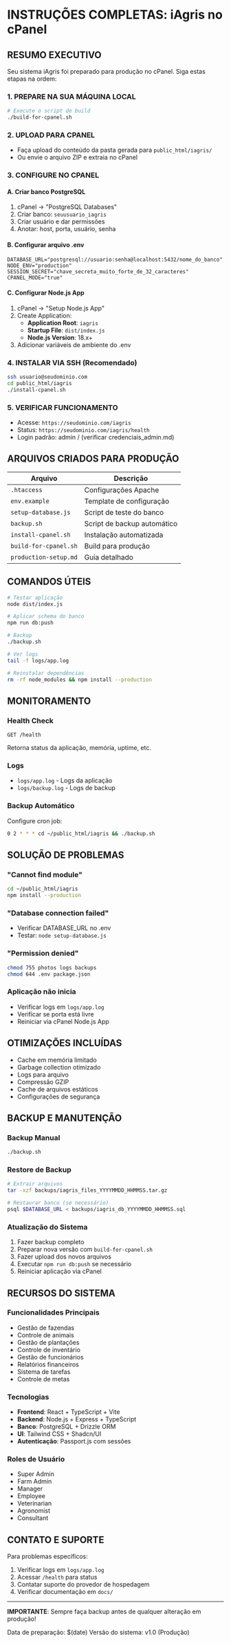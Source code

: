 # INSTRUÇÕES COMPLETAS: iAgris no cPanel

## RESUMO EXECUTIVO

Seu sistema iAgris foi preparado para produção no cPanel. Siga estas etapas na ordem:

### 1. PREPARE NA SUA MÁQUINA LOCAL
```bash
# Execute o script de build
./build-for-cpanel.sh
```

### 2. UPLOAD PARA CPANEL
- Faça upload do conteúdo da pasta gerada para `public_html/iagris/`
- Ou envie o arquivo ZIP e extraia no cPanel

### 3. CONFIGURE NO CPANEL

#### A. Criar banco PostgreSQL
1. cPanel → "PostgreSQL Databases"
2. Criar banco: `seuusuario_iagris`
3. Criar usuário e dar permissões
4. Anotar: host, porta, usuário, senha

#### B. Configurar arquivo .env
```env
DATABASE_URL="postgresql://usuario:senha@localhost:5432/nome_do_banco"
NODE_ENV="production"
SESSION_SECRET="chave_secreta_muito_forte_de_32_caracteres"
CPANEL_MODE="true"
```

#### C. Configurar Node.js App
1. cPanel → "Setup Node.js App"
2. Create Application:
   - **Application Root**: `iagris`
   - **Startup File**: `dist/index.js`
   - **Node.js Version**: 18.x+
3. Adicionar variáveis de ambiente do .env

### 4. INSTALAR VIA SSH (Recomendado)
```bash
ssh usuario@seudominio.com
cd public_html/iagris
./install-cpanel.sh
```

### 5. VERIFICAR FUNCIONAMENTO
- Acesse: `https://seudominio.com/iagris`
- Status: `https://seudominio.com/iagris/health`
- Login padrão: admin / (verificar credenciais_admin.md)

## ARQUIVOS CRIADOS PARA PRODUÇÃO

| Arquivo | Descrição |
|---------|-----------|
| `.htaccess` | Configurações Apache |
| `env.example` | Template de configuração |
| `setup-database.js` | Script de teste do banco |
| `backup.sh` | Script de backup automático |
| `install-cpanel.sh` | Instalação automatizada |
| `build-for-cpanel.sh` | Build para produção |
| `production-setup.md` | Guia detalhado |

## COMANDOS ÚTEIS

```bash
# Testar aplicação
node dist/index.js

# Aplicar schema do banco
npm run db:push

# Backup
./backup.sh

# Ver logs
tail -f logs/app.log

# Reinstalar dependências
rm -rf node_modules && npm install --production
```

## MONITORAMENTO

### Health Check
```
GET /health
```
Retorna status da aplicação, memória, uptime, etc.

### Logs
- `logs/app.log` - Logs da aplicação
- `logs/backup.log` - Logs de backup

### Backup Automático
Configure cron job:
```bash
0 2 * * * cd ~/public_html/iagris && ./backup.sh
```

## SOLUÇÃO DE PROBLEMAS

### "Cannot find module"
```bash
cd ~/public_html/iagris
npm install --production
```

### "Database connection failed"
- Verificar DATABASE_URL no .env
- Testar: `node setup-database.js`

### "Permission denied"
```bash
chmod 755 photos logs backups
chmod 644 .env package.json
```

### Aplicação não inicia
- Verificar logs em `logs/app.log`
- Verificar se porta está livre
- Reiniciar via cPanel Node.js App

## OTIMIZAÇÕES INCLUÍDAS

- Cache em memória limitado
- Garbage collection otimizado
- Logs para arquivo
- Compressão GZIP
- Cache de arquivos estáticos
- Configurações de segurança

## BACKUP E MANUTENÇÃO

### Backup Manual
```bash
./backup.sh
```

### Restore de Backup
```bash
# Extrair arquivos
tar -xzf backups/iagris_files_YYYYMMDD_HHMMSS.tar.gz

# Restaurar banco (se necessário)
psql $DATABASE_URL < backups/iagris_db_YYYYMMDD_HHMMSS.sql
```

### Atualização do Sistema
1. Fazer backup completo
2. Preparar nova versão com `build-for-cpanel.sh`
3. Fazer upload dos novos arquivos
4. Executar `npm run db:push` se necessário
5. Reiniciar aplicação via cPanel

## RECURSOS DO SISTEMA

### Funcionalidades Principais
- Gestão de fazendas
- Controle de animais
- Gestão de plantações
- Controle de inventário
- Gestão de funcionários
- Relatórios financeiros
- Sistema de tarefas
- Controle de metas

### Tecnologias
- **Frontend**: React + TypeScript + Vite
- **Backend**: Node.js + Express + TypeScript
- **Banco**: PostgreSQL + Drizzle ORM
- **UI**: Tailwind CSS + Shadcn/UI
- **Autenticação**: Passport.js com sessões

### Roles de Usuário
- Super Admin
- Farm Admin
- Manager
- Employee
- Veterinarian
- Agronomist
- Consultant

## CONTATO E SUPORTE

Para problemas específicos:
1. Verificar logs em `logs/app.log`
2. Acessar `/health` para status
3. Contatar suporte do provedor de hospedagem
4. Verificar documentação em `docs/`

---

**IMPORTANTE**: Sempre faça backup antes de qualquer alteração em produção!

Data de preparação: $(date)
Versão do sistema: v1.0 (Produção)